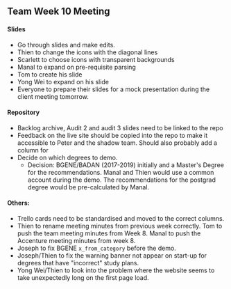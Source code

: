 ## Team Week 10 Meeting

#### Slides
* Go through slides and make edits.
* Thien to change the icons with the diagonal lines
* Scarlett to choose icons with transparent backgrounds
* Manal to expand on pre-requisite parsing 
* Tom to create his slide
* Yong Wei to expand on his slide
* Everyone to prepare their slides for a mock presentation during the client meeting tomorrow.

#### Repository
* Backlog archive, Audit 2 and audit 3 slides need to be linked to the repo
* Feedback on the live site should be copied into the repo to make it accessible to Peter and the shadow team. Should also probably add a column for 
* Decide on which degrees to demo.
	* Decision: BGENE/BADAN (2017-2019) initially and a Master's Degree for the recommendations. Manal and Thien would use a common account during the demo. The recommendations for the postgrad degree would be pre-calculated by Manal.

#### Others:
* Trello cards need to be standardised and moved to the correct columns.
* Thien to rename meeting minutes from previous week correctly. Tom to push the team meeting minutes from Week 8. Manal to push the Accenture meeting minutes from week 8.
* Joseph to fix BGENE `x_from_category` before the demo.
* Joseph/Thien to fix the warning banner not appear on start-up for degrees that have "incorrect" study plans.
* Yong Wei/Thien to look into the problem where the website seems to take unexpectedly long on the first page load.

